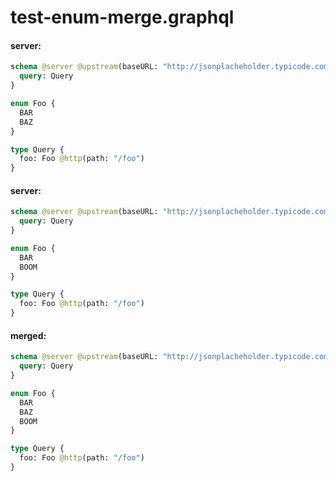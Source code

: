 # test-enum-merge.graphql

#### server:

```graphql
schema @server @upstream(baseURL: "http://jsonplacheholder.typicode.com") {
  query: Query
}

enum Foo {
  BAR
  BAZ
}

type Query {
  foo: Foo @http(path: "/foo")
}
```

#### server:

```graphql
schema @server @upstream(baseURL: "http://jsonplacheholder.typicode.com") {
  query: Query
}

enum Foo {
  BAR
  BOOM
}

type Query {
  foo: Foo @http(path: "/foo")
}
```

#### merged:

```graphql
schema @server @upstream(baseURL: "http://jsonplacheholder.typicode.com") {
  query: Query
}

enum Foo {
  BAR
  BAZ
  BOOM
}

type Query {
  foo: Foo @http(path: "/foo")
}
```
